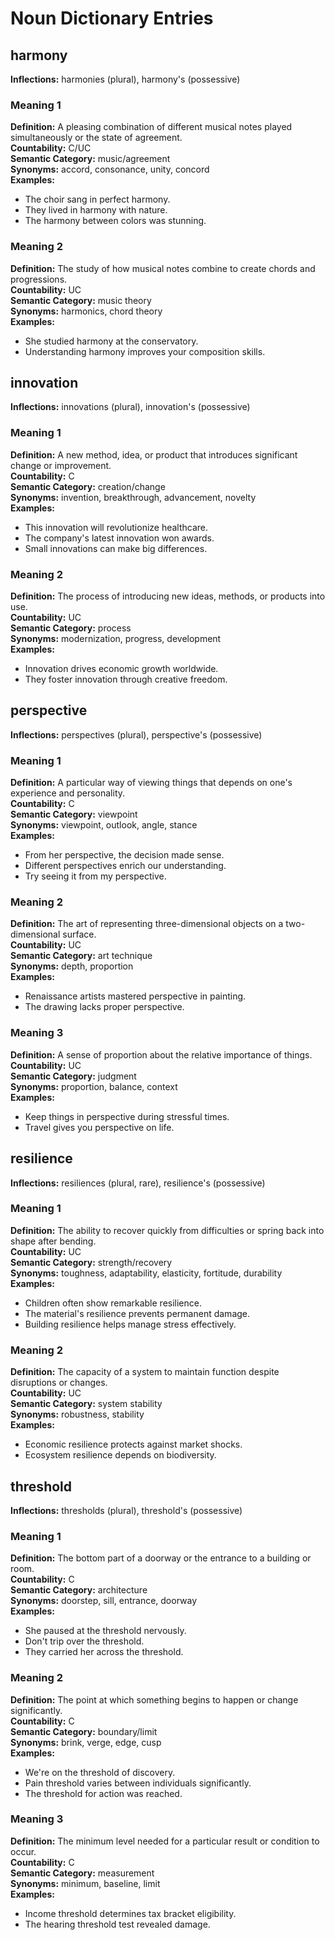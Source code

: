 # Noun Dictionary Entries

## harmony
**Inflections:** harmonies (plural), harmony's (possessive)

### Meaning 1
**Definition:** A pleasing combination of different musical notes played simultaneously or the state of agreement.  
**Countability:** C/UC  
**Semantic Category:** music/agreement  
**Synonyms:** accord, consonance, unity, concord  
**Examples:**
- The choir sang in perfect harmony.
- They lived in harmony with nature.
- The harmony between colors was stunning.

### Meaning 2
**Definition:** The study of how musical notes combine to create chords and progressions.  
**Countability:** UC  
**Semantic Category:** music theory  
**Synonyms:** harmonics, chord theory  
**Examples:**
- She studied harmony at the conservatory.
- Understanding harmony improves your composition skills.

## innovation
**Inflections:** innovations (plural), innovation's (possessive)

### Meaning 1
**Definition:** A new method, idea, or product that introduces significant change or improvement.  
**Countability:** C  
**Semantic Category:** creation/change  
**Synonyms:** invention, breakthrough, advancement, novelty  
**Examples:**
- This innovation will revolutionize healthcare.
- The company's latest innovation won awards.
- Small innovations can make big differences.

### Meaning 2
**Definition:** The process of introducing new ideas, methods, or products into use.  
**Countability:** UC  
**Semantic Category:** process  
**Synonyms:** modernization, progress, development  
**Examples:**
- Innovation drives economic growth worldwide.
- They foster innovation through creative freedom.

## perspective
**Inflections:** perspectives (plural), perspective's (possessive)

### Meaning 1
**Definition:** A particular way of viewing things that depends on one's experience and personality.  
**Countability:** C  
**Semantic Category:** viewpoint  
**Synonyms:** viewpoint, outlook, angle, stance  
**Examples:**
- From her perspective, the decision made sense.
- Different perspectives enrich our understanding.
- Try seeing it from my perspective.

### Meaning 2
**Definition:** The art of representing three-dimensional objects on a two-dimensional surface.  
**Countability:** UC  
**Semantic Category:** art technique  
**Synonyms:** depth, proportion  
**Examples:**
- Renaissance artists mastered perspective in painting.
- The drawing lacks proper perspective.

### Meaning 3
**Definition:** A sense of proportion about the relative importance of things.  
**Countability:** UC  
**Semantic Category:** judgment  
**Synonyms:** proportion, balance, context  
**Examples:**
- Keep things in perspective during stressful times.
- Travel gives you perspective on life.

## resilience
**Inflections:** resiliences (plural, rare), resilience's (possessive)

### Meaning 1
**Definition:** The ability to recover quickly from difficulties or spring back into shape after bending.  
**Countability:** UC  
**Semantic Category:** strength/recovery  
**Synonyms:** toughness, adaptability, elasticity, fortitude, durability  
**Examples:**
- Children often show remarkable resilience.
- The material's resilience prevents permanent damage.
- Building resilience helps manage stress effectively.

### Meaning 2
**Definition:** The capacity of a system to maintain function despite disruptions or changes.  
**Countability:** UC  
**Semantic Category:** system stability  
**Synonyms:** robustness, stability  
**Examples:**
- Economic resilience protects against market shocks.
- Ecosystem resilience depends on biodiversity.

## threshold
**Inflections:** thresholds (plural), threshold's (possessive)

### Meaning 1
**Definition:** The bottom part of a doorway or the entrance to a building or room.  
**Countability:** C  
**Semantic Category:** architecture  
**Synonyms:** doorstep, sill, entrance, doorway  
**Examples:**
- She paused at the threshold nervously.
- Don't trip over the threshold.
- They carried her across the threshold.

### Meaning 2
**Definition:** The point at which something begins to happen or change significantly.  
**Countability:** C  
**Semantic Category:** boundary/limit  
**Synonyms:** brink, verge, edge, cusp  
**Examples:**
- We're on the threshold of discovery.
- Pain threshold varies between individuals significantly.
- The threshold for action was reached.

### Meaning 3
**Definition:** The minimum level needed for a particular result or condition to occur.  
**Countability:** C  
**Semantic Category:** measurement  
**Synonyms:** minimum, baseline, limit  
**Examples:**
- Income threshold determines tax bracket eligibility.
- The hearing threshold test revealed damage.
